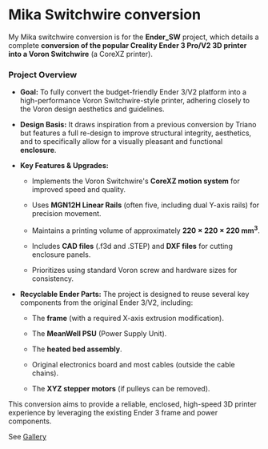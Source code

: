 # Mika Switchwire conversion


My Mika switchwire conversion is for the **Ender_SW** project, which details a complete **conversion of the popular Creality Ender 3 Pro/V2 3D printer into a Voron Switchwire** (a CoreXZ printer).

### Project Overview

- **Goal:** To fully convert the budget-friendly Ender 3/V2 platform into a high-performance Voron Switchwire-style printer, adhering closely to the Voron design aesthetics and guidelines.
    
- **Design Basis:** It draws inspiration from a previous conversion by Triano but features a full re-design to improve structural integrity, aesthetics, and to specifically allow for a visually pleasant and functional **enclosure**.
    
- **Key Features & Upgrades:**
    
    - Implements the Voron Switchwire's **CoreXZ motion system** for improved speed and quality.
        
    - Uses **MGN12H Linear Rails** (often five, including dual Y-axis rails) for precision movement.
        
    - Maintains a printing volume of approximately **$220 \times 220 \times 220 \text{ mm}^3$**.
        
    - Includes **CAD files** (.f3d and .STEP) and **DXF files** for cutting enclosure panels.
        
    - Prioritizes using standard Voron screw and hardware sizes for consistency.
        
- **Recyclable Ender Parts:** The project is designed to reuse several key components from the original Ender 3/V2, including:
    
    - The **frame** (with a required X-axis extrusion modification).
        
    - The **MeanWell PSU** (Power Supply Unit).
        
    - The **heated bed assembly**.
        
    - Original electronics board and most cables (outside the cable chains).
        
    - The **XYZ stepper motors** (if pulleys can be removed).
        

This conversion aims to provide a reliable, enclosed, high-speed 3D printer experience by leveraging the existing Ender 3 frame and power components.


See [Gallery](Gallery.md)
